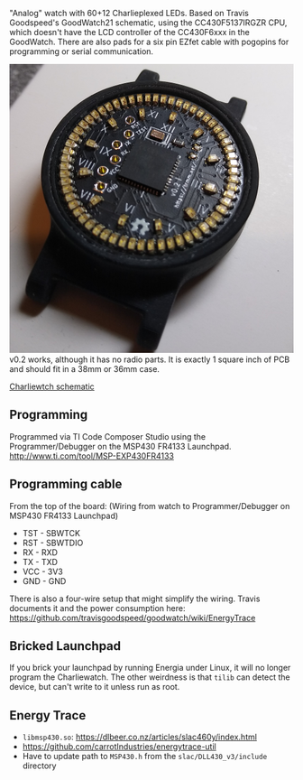 "Analog" watch with 60+12 Charlieplexed LEDs. Based on Travis Goodspeed's
GoodWatch21 schematic, using the CC430F5137IRGZR CPU, which doesn't
have the LCD controller of the CC430F6xxx in the GoodWatch. There are
also pads for a six pin EZfet cable with pogopins for programming or
serial communication.

![Modified v0.2 board with Roman Numerals](images/v0.2a.jpg)
v0.2 works, although it has no radio parts.  It is exactly 1 square inch
of PCB and should fit in a 38mm or 36mm case.

[Charliewtch schematic](datasheets/charliewatch.pdf)

Programming
---

Programmed via TI Code Composer Studio using the Programmer/Debugger on the MSP430 FR4133 Launchpad.
http://www.ti.com/tool/MSP-EXP430FR4133

Programming cable
---

From the top of the board: (Wiring from watch to Programmer/Debugger on MSP430 FR4133 Launchpad) 
* TST - SBWTCK
* RST - SBWTDIO
* RX - RXD
* TX - TXD
* VCC - 3V3
* GND - GND

There is also a four-wire setup that might simplify the wiring.
Travis documents it and the power consumption here:
https://github.com/travisgoodspeed/goodwatch/wiki/EnergyTrace

Bricked Launchpad
-----

If you brick your launchpad by running Energia under Linux, it will no
longer program the Charliewatch.  The other weirdness is that `tilib`
can detect the device, but can't write to it unless run as root.

Energy Trace
----
* `libmsp430.so`: https://dlbeer.co.nz/articles/slac460y/index.html
* https://github.com/carrotIndustries/energytrace-util
* Have to update path to `MSP430.h` from the `slac/DLL430_v3/include` directory


